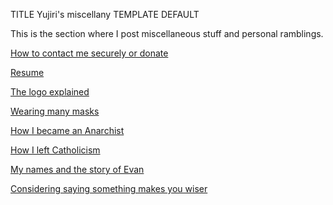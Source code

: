 TITLE Yujiri's miscellany
TEMPLATE DEFAULT

This is the section where I post miscellaneous stuff and personal ramblings.

[How to contact me securely or donate](contact)

[Resume](resume)

[The logo explained](logo)

[Wearing many masks](masks)

[How I became an Anarchist](anarchism_conversion)

[How I left Catholicism](apostasy)

[My names and the story of Evan](names)

[Considering saying something makes you wiser](public_wisdom)
